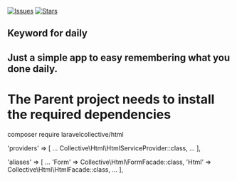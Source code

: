 [![Issues](https://img.shields.io/github/issues/kevin416/memory_keyword.svg?style=flat-square)](https://github.com/kevin416/memory_keyword/issues)
[![Stars](https://img.shields.io/github/stars/kevin416/memory_keyword.svg?style=flat-square)](https://github.com/kevin416/memory_keyword/stargazers)

## Keyword for daily

## Just a simple app to easy remembering what you done daily.

# The Parent project needs to install the required dependencies

composer require laravelcollective/html

'providers' => [
...
Collective\Html\HtmlServiceProvider::class,
...
],

'aliases' => [
...
'Form' => Collective\Html\FormFacade::class,
'Html' => Collective\Html\HtmlFacade::class,
...
],
